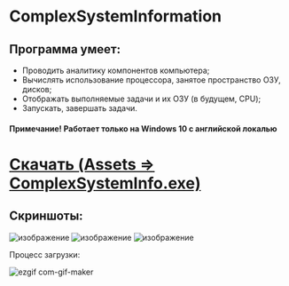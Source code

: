 # ComplexSystemInformation
## Программа умеет:
- Проводить аналитику компонентов компьютера;
- Вычислять использование процессора, занятое пространство ОЗУ, дисков;
- Отображать выполняемые задачи и их ОЗУ (в будущем, CPU);
- Запускать, завершать задачи.
#### Примечание! Работает только на Windows 10 с английской локалью

# [Скачать (Assets => ComplexSystemInfo.exe)](https://github.com/liaten/ComplexSystemInformation/releases)

## Скриншоты:
![изображение](https://user-images.githubusercontent.com/35489460/140006372-ddd955d1-ec93-4111-90eb-5f35cdd8d653.png)
![изображение](https://user-images.githubusercontent.com/35489460/140006392-1e36a224-995b-4ae0-8a92-b53307914a7c.png)
![изображение](https://user-images.githubusercontent.com/35489460/140006420-84aaa98a-7231-48b8-a1e7-eb026df8172f.png)

Процесс загрузки:

![ezgif com-gif-maker](https://user-images.githubusercontent.com/35489460/141673213-eafb6059-ed85-4f0d-bc37-e676f4c23a09.gif)
